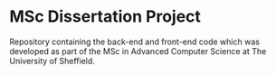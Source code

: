 # MSc Dissertation Project
Repository containing the back-end and front-end code which was developed as part of the MSc in Advanced Computer Science at The University of Sheffield.
